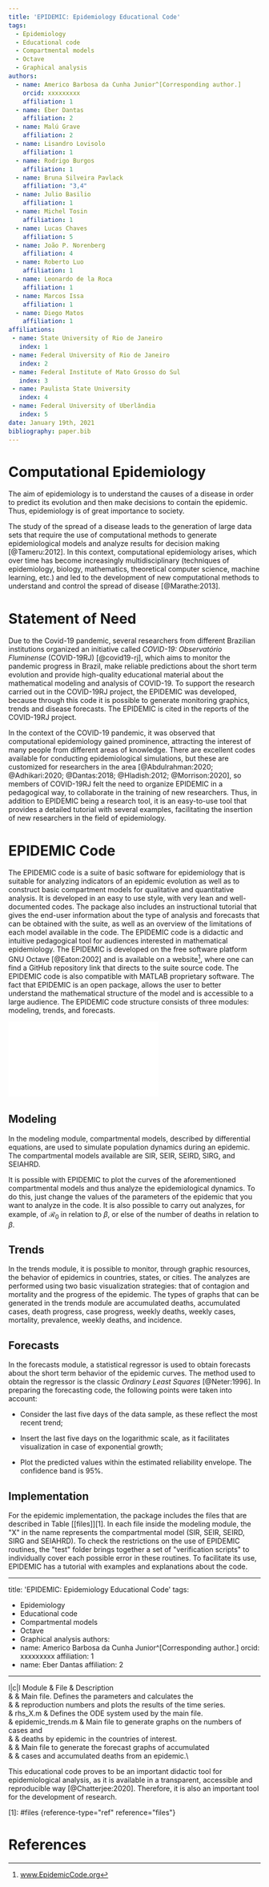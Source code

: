 ```yaml
---
title: 'EPIDEMIC: Epidemiology Educational Code'
tags:
  - Epidemiology
  - Educational code
  - Compartmental models
  - Octave
  - Graphical analysis
authors:
  - name: Americo Barbosa da Cunha Junior^[Corresponding author.]
    orcid: xxxxxxxxx
    affiliation: 1
  - name: Eber Dantas
    affiliation: 2
  - name: Malú Grave
    affiliation: 2
  - name: Lisandro Lovisolo
    affiliation: 1
  - name: Rodrigo Burgos
    affiliation: 1   
  - name: Bruna Silveira Pavlack
    affiliation: "3,4" 
  - name: Julio Basilio
    affiliation: 1 
  - name: Michel Tosin
    affiliation: 1 
  - name: Lucas Chaves
    affiliation: 5
  - name: João P. Norenberg
    affiliation: 4 
  - name: Roberto Luo
    affiliation: 1
  - name: Leonardo de la Roca
    affiliation: 1 
  - name: Marcos Issa
    affiliation: 1 
  - name: Diego Matos
    affiliation: 1 
affiliations:
 - name: State University of Rio de Janeiro
   index: 1
 - name: Federal University of Rio de Janeiro
   index: 2
 - name: Federal Institute of Mato Grosso do Sul
   index: 3
 - name: Paulista State University
   index: 4
 - name: Federal University of Uberlândia
   index: 5
date: January 19th, 2021
bibliography: paper.bib
---
```


# Computational Epidemiology

The aim of epidemiology is to understand the causes of a disease in
order to predict its evolution and then make decisions to contain the
epidemic. Thus, epidemiology is of great importance to society.

The study of the spread of a disease leads to the generation of large
data sets that require the use of computational methods to generate
epidemiological models and analyze results for decision making
[@Tameru:2012]. In this context, computational epidemiology arises,
which over time has become increasingly multidisciplinary (techniques of
epidemiology, biology, mathematics, theoretical computer science,
machine learning, etc.) and led to the development of new computational
methods to understand and control the spread of disease [@Marathe:2013].


# Statement of Need

Due to the Covid-19 pandemic, several researchers from different
Brazilian institutions organized an initiative called *COVID-19:
Observatório Fluminense* (COVID-19RJ) [@covid19-rj], which aims to
monitor the pandemic progress in Brazil, make reliable predictions about
the short term evolution and provide high-quality educational material
about the mathematical modeling and analysis of COVID-19. To support the
research carried out in the COVID-19RJ project, the EPIDEMIC was
developed, because through this code it is possible to generate
monitoring graphics, trends and disease forecasts. The EPIDEMIC is cited
in the reports of the COVID-19RJ project.

In the context of the COVID-19 pandemic, it was observed that
computational epidemiology gained prominence, attracting the interest of
many people from different areas of knowledge. There are excellent codes
available for conducting epidemiological simulations, but these are
customized for researchers in the area
[@Abdulrahman:2020; @Adhikari:2020; @Dantas:2018; @Hladish:2012; @Morrison:2020],
so members of COVID-19RJ felt the need to organize EPIDEMIC in a
pedagogical way, to collaborate in the training of new researchers.
Thus, in addition to EPIDEMIC being a research tool, it is an
easy-to-use tool that provides a detailed tutorial with several
examples, facilitating the insertion of new researchers in the field of
epidemiology.

# EPIDEMIC Code

The EPIDEMIC code is a suite of basic software for epidemiology that is
suitable for analyzing indicators of an epidemic evolution as well as to
construct basic compartment models for qualitative and quantitative
analysis. It is developed in an easy to use style, with very lean and
well-documented codes. The package also includes an instructional
tutorial that gives the end-user information about the type of analysis
and forecasts that can be obtained with the suite, as well as an
overview of the limitations of each model available in the code. The
EPIDEMIC code is a didactic and intuitive pedagogical tool for audiences
interested in mathematical epidemiology. The EPIDEMIC is developed on
the free software platform GNU Octave [@Eaton:2002] and is available on
a website[^1], where one can find a GitHub repository link that directs
to the suite source code. The EPIDEMIC code is also compatible with
MATLAB proprietary software. The fact that EPIDEMIC is an open package,
allows the user to better understand the mathematical structure of the
model and is accessible to a large audience. The EPIDEMIC code structure
consists of three modules: modeling, trends, and forecasts.

[^1]: www.EpidemicCode.org

![Illustration of the EPIDEMIC code logo.](EPIDEMIC_Logo_R01.pdf)

## Modeling

In the modeling module, compartmental models, described by differential
equations, are used to simulate population dynamics during an epidemic.
The compartmental models available are SIR, SEIR, SEIRD, SIRG, and
SEIAHRD.

It is possible with EPIDEMIC to plot the curves of the aforementioned
compartmental models and thus analyze the epidemiological dynamics. To
do this, just change the values of the parameters of the epidemic that
you want to analyze in the code. It is also possible to carry out
analyzes, for example, of $\mathcal{R}_0$ in relation to $\beta$, or
else of the number of deaths in relation to $\beta$.

## Trends

In the trends module, it is possible to monitor, through graphic
resources, the behavior of epidemics in countries, states, or cities.
The analyzes are performed using two basic visualization strategies:
that of contagion and mortality and the progress of the epidemic. The
types of graphs that can be generated in the trends module are
accumulated deaths, accumulated cases, death progress, case progress,
weekly deaths, weekly cases, mortality, prevalence, weekly deaths, and
incidence.

## Forecasts

In the forecasts module, a statistical regressor is used to obtain
forecasts about the short term behavior of the epidemic curves. The
method used to obtain the regressor is the classic *Ordinary Least
Squares* [@Neter:1996]. In preparing the forecasting code, the following
points were taken into account:

-   Consider the last five days of the data sample, as these reflect the
    most recent trend;

-   Insert the last five days on the logarithmic scale, as it
    facilitates visualization in case of exponential growth;

-   Plot the predicted values within the estimated reliability envelope.
    The confidence band is 95%.

## Implementation

For the epidemic implementation, the package includes the files that are
described in Table [\[files\]][1]. In each file inside the modeling
module, the \"X\" in the name represents the compartmental model (SIR,
SEIR, SEIRD, SIRG and SEIAHRD). To check the restrictions on the use of
EPIDEMIC routines, the \"test\" folder brings together a set of
\"verification scripts\" to individually cover each possible error in
these routines. To facilitate its use, EPIDEMIC has a tutorial with
examples and explanations about the code.

---
title: 'EPIDEMIC: Epidemiology Educational Code'
tags:
  - Epidemiology
  - Educational code
  - Compartmental models
  - Octave
  - Graphical analysis
authors:
  - name: Americo Barbosa da Cunha Junior^[Corresponding author.]
    orcid: xxxxxxxxx
    affiliation: 1
  - name: Eber Dantas
    affiliation: 2
---


l\|c\|l  Module & File & Description\
& & Main file. Defines the parameters and calculates the\
& & reproduction numbers and plots the results of the time series.\
& rhs_X.m & Defines the ODE system used by the main file.\
& epidemic_trends.m & Main file to generate graphs on the numbers of
cases and\
& & deaths by epidemic in the countries of interest.\
& & Main file to generate the forecast graphs of accumulated\
& & cases and accumulated deaths from an epidemic.\


This educational code proves to be an important didactic tool for
epidemiological analysis, as it is available in a transparent,
accessible and reproducible way [@Chatterjee:2020]. Therefore, it is
also an important tool for the development of research.

  [1]: #files {reference-type="ref" reference="files"}
  
  # References

